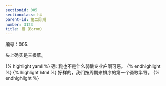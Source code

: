 ```yaml
---
sectionid: 005
sectionclass: h4
parent-id: 第二周期
number: 3123
title: 硼（Boron）
---
```

编号：005.

头上确实是三根草。

{% highlight yaml %}
硼: 我也不是什么弱酸专业户啊可恶。
{% endhighlight %}
{% highlight html %}
好样的，我们按周期来排序的第一个勇敢半导。
{% endhighlight %}